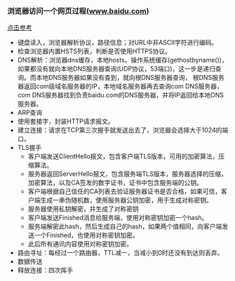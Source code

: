 ### 浏览器访问一个网页过程(www.baidu.com)
[点击参考](https://github.com/skyline75489/what-happens-when-zh_CN/blob/master/README.rst)
* 键盘读入，浏览器解析协议，路径信息；对URL中非ASCII字符进行编码。
* 检查浏览器内置HSTS列表，判断是否使用HTTPS协议。
* DNS解析：浏览器dns缓存，本地hosts，操作系统缓存(gethostbyname())，如果都没有就向本地DNS服务器查询(UDP协议，53端口)，这一步是递归查询。而本地DNS服务器如果没有查到，就向根DNS服务器查询，
根DNS服务器返回com级域名服务器的IP，本地域名服务器再去查询com DNS服务器，com DNS服务器找到负责baidu.com的DNS服务器，并将IP返回给本地DNS服务器。
* ARP查询
* 使用套接字，封装HTTP请求报文。
* 建立连接：请求在TCP第三次握手就发送出去了，浏览器会选择大于1024的端口。
* TLS握手
  - 客户端发送ClientHello报文，包含客户端TLS版本，可用的加密算法，压缩算法。
  - 服务器返回ServerHello报文，包含服务端TLS版本，服务器选择的压缩，加密算法，以及CA签发的数字证书，证书中包含服务端的公钥。
  - 客户端根据自己信任的CA列表去验证服务器证书是否合格，如果可信，客户端生成一串伪随机数，使用服务器公钥加密，用于生成对称密钥。
  - 服务器使用私钥解密，并生成了对称密钥
  - 客户端发送Finished消息给服务端，使用对称密钥加密一个hash。
  - 服务端解密此hash，然后生成自己的hash，如果两个值相同，向客户端发送一个Finished，也使用对称密钥加密。
  - 此后所有通讯内容使用对称密钥加密。
* 路由寻址：每经过一个路由器，TTL减一，当减小到0时还没有到达则丢弃。
* 数据传送
* 释放连接：四次挥手
